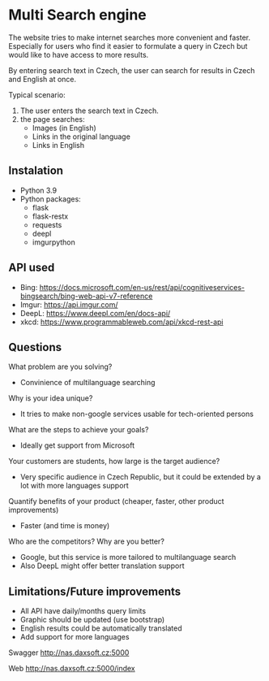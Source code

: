 # Multi Search engine
The website tries to make internet searches more convenient and faster. Especially for users who find it easier to formulate a query in Czech but would like to have access to more results.

By entering search text in Czech, the user can search for results in Czech and English at once.

Typical scenario:
1. The user enters the search text in Czech.
2. the page searches:
    - Images (in English)
    - Links in the original language
    - Links in English

## Instalation
- Python 3.9
- Python packages:
    - flask
    - flask-restx
    - requests
    - deepl
    - imgurpython

## API used    
- Bing: https://docs.microsoft.com/en-us/rest/api/cognitiveservices-bingsearch/bing-web-api-v7-reference
- Imgur: https://api.imgur.com/
- DeepL: https://www.deepl.com/en/docs-api/
- xkcd: https://www.programmableweb.com/api/xkcd-rest-api


## Questions  
What problem are you solving?
- Convinience of multilanguage searching

Why is your idea unique?
- It tries to make non-google services usable for tech-oriented persons

What are the steps to achieve your goals?
- Ideally get support from Microsoft

Your customers are students, how large is the target audience?
- Very specific audience in Czech Republic, but it could be extended by a lot with more languages support

Quantify benefits of your product (cheaper, faster, other product improvements) 
- Faster (and time is money)

Who are the competitors? Why are you better?
 - Google, but this service is more tailored to multilanguage search
 - Also DeepL might offer better translation support 

## Limitations/Future improvements
- All API have daily/months query limits
- Graphic should be updated (use bootstrap)
- English results could be automatically translated
- Add support for more languages


Swagger
http://nas.daxsoft.cz:5000

Web
http://nas.daxsoft.cz:5000/index
